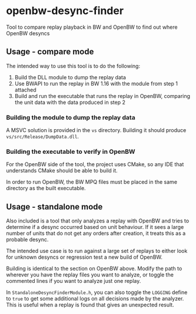 # openbw-desync-finder
Tool to compare replay playback in BW and OpenBW to find out where OpenBW desyncs

## Usage - compare mode

The intended way to use this tool is to do the following:

1. Build the DLL module to dump the replay data
2. Use BWAPI to run the replay in BW 1.16 with the module from step 1 attached
3. Build and run the executable that runs the replay in OpenBW, comparing the unit data with the data produced in step 2

### Building the module to dump the replay data

A MSVC solution is provided in the `vs` directory. Building it should produce `vs/src/Release/DumpData.dll`.

### Building the executable to verify in OpenBW

For the OpenBW side of the tool, the project uses CMake, so any IDE that understands CMake should be able to build it.

In order to run OpenBW, the BW MPQ files must be placed in the same directory as the built executable.

## Usage - standalone mode

Also included is a tool that only analyzes a replay with OpenBW and tries to determine if a desync occurred based on unit behaviour. If it sees a large number of units that do not get any orders after creation, it treats this as a probable desync.

The intended use case is to run against a large set of replays to either look for unknown desyncs or regression test a new build of OpenBW.

Building is identical to the section on OpenBW above. Modify the path to wherever you have the replay files you want to analyze, or toggle the commented lines if you want to analyze just one replay.

In `StandaloneDesyncFinderModule.h`, you can also toggle the `LOGGING` define to `true` to get some additional logs on all decisions made by the analyzer. This is useful when a replay is found that gives an unexpected result.